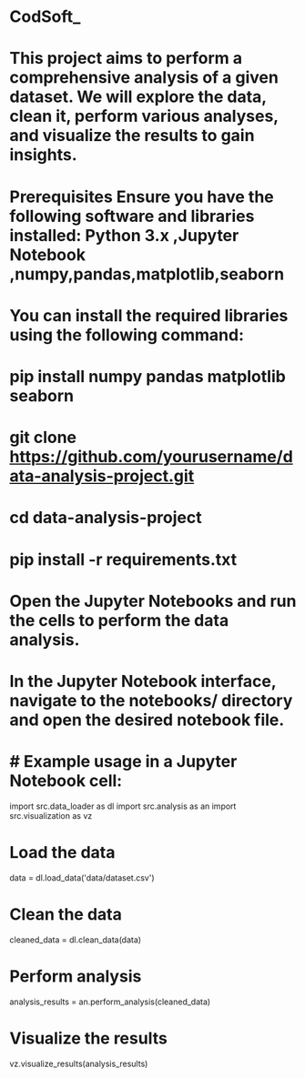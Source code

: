 # CodSoft_
# This project aims to perform a comprehensive analysis of a given dataset. We will explore the data, clean it, perform various analyses, and visualize the results to gain insights.
# Prerequisites Ensure you have the following software and libraries installed: Python 3.x ,Jupyter Notebook ,numpy,pandas,matplotlib,seaborn
# You can install the required libraries using the following command:
# pip install numpy pandas matplotlib seaborn
# git clone https://github.com/yourusername/data-analysis-project.git
# cd data-analysis-project
# pip install -r requirements.txt
# Open the Jupyter Notebooks and run the cells to perform the data analysis.
# In the Jupyter Notebook interface, navigate to the notebooks/ directory and open the desired notebook file.
# # Example usage in a Jupyter Notebook cell:

import src.data_loader as dl
import src.analysis as an
import src.visualization as vz

# Load the data
data = dl.load_data('data/dataset.csv')

# Clean the data
cleaned_data = dl.clean_data(data)

# Perform analysis
analysis_results = an.perform_analysis(cleaned_data)

# Visualize the results
vz.visualize_results(analysis_results)

